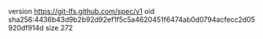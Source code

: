 version https://git-lfs.github.com/spec/v1
oid sha256:4436b43d9b2b92d92ef1f5c5a4620451f6474ab0d0794acfecc2d05920df914d
size 272
